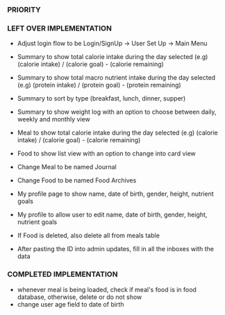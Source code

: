 ### PRIORITY ###



### LEFT OVER IMPLEMENTATION ###

- Adjust login flow to be Login/SignUp -> User Set Up -> Main Menu

- Summary to show total calorie intake during the day selected (e.g) (calorie intake) / (calorie goal) - (calorie remaining)

- Summary to show total macro nutrient intake during the day selected (e.g) (protein intake) / (protein goal) - (protein remaining)

- Summary to sort by type (breakfast, lunch, dinner, supper)

- Summary to show weight log with an option to choose between daily, weekly and monthly view

- Meal to show total calorie intake during the day selected (e.g) (calorie intake) / (calorie goal) - (calorie remaining)

- Food to show list view with an option to change into card view

- Change Meal to be named Journal

- Change Food to be named Food Archives

- My profile page to show name, date of birth, gender, height, nutrient goals

- My profile to allow user to edit name, date of birth, gender, height, nutrient goals


- If Food is deleted, also delete all from meals table

- After pasting the ID into admin updates, fill in all the inboxes with the data

### COMPLETED IMPLEMENTATION ###

 - whenever meal is being loaded, check if meal's food is in food database, otherwise, delete or do not show
 - change user age field to date of birth